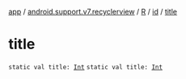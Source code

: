 [app](../../../index.md) / [android.support.v7.recyclerview](../../index.md) / [R](../index.md) / [id](index.md) / [title](.)

# title

`static val title: `[`Int`](https://kotlinlang.org/api/latest/jvm/stdlib/kotlin/-int/index.html)
`static val title: `[`Int`](https://kotlinlang.org/api/latest/jvm/stdlib/kotlin/-int/index.html)